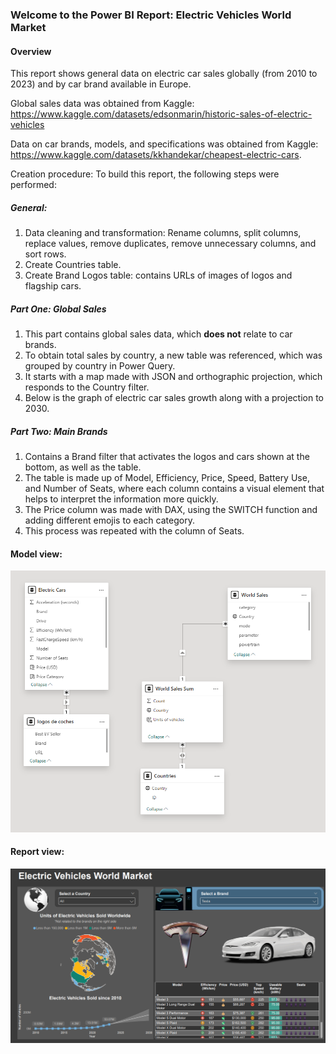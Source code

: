 ### Welcome to the Power BI Report: Electric Vehicles World Market

#### Overview

This report shows general data on electric car sales globally (from 2010 to 2023) and by car brand available in Europe.

Global sales data was obtained from Kaggle: https://www.kaggle.com/datasets/edsonmarin/historic-sales-of-electric-vehicles 

Data on car brands, models, and specifications was obtained from Kaggle: https://www.kaggle.com/datasets/kkhandekar/cheapest-electric-cars.

Creation procedure: To build this report, the following steps were performed: 

##### General: 
1. Data cleaning and transformation: Rename columns, split columns, replace values, remove duplicates, remove unnecessary columns, and sort rows.
2. Create Countries table.
3. Create Brand Logos table: contains URLs of images of logos and flagship cars.

##### Part One: Global Sales 
1. This part contains global sales data, which **does not** relate to car brands.
2. To obtain total sales by country, a new table was referenced, which was grouped by country in Power Query.
3. It starts with a map made with JSON and orthographic projection, which responds to the Country filter.
4. Below is the graph of electric car sales growth along with a projection to 2030.
  
##### Part Two: Main Brands
1. Contains a Brand filter that activates the logos and cars shown at the bottom, as well as the table.
2. The table is made up of Model, Efficiency, Price, Speed, Battery Use, and Number of Seats, where each column contains a visual element that helps to interpret the information more quickly.
3. The Price column was made with DAX, using the SWITCH function and adding different emojis to each category.
4. This process was repeated with the column of Seats.

#### Model view:

![Model](Model.png)

#### Report view:

![Report](EV.png)
